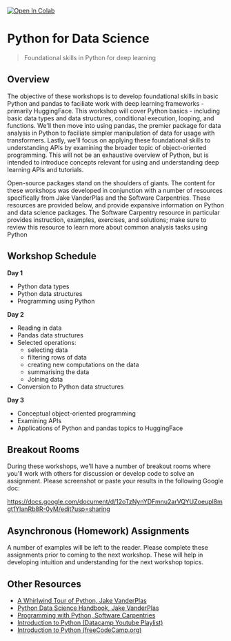 [![Open In Colab](https://colab.research.google.com/assets/colab-badge.svg)](https://colab.research.google.com/github/vanderbilt-data-science/python-for-deep-learning-workshop)
# Python for Data Science
> Foundational skills in Python for deep learning

## Overview
The objective of these workshops is to develop foundational skills in basic Python and pandas to faciliate work with deep learning frameworks - primarily HuggingFace.  This workshop will cover Python basics - including basic data types and data structures, conditional execution, looping, and functions.  We'll then move into using pandas, the premier package for data analysis in Python to faciliate simpler manipulation of data for usage with transformers.  Lastly, we'll focus on applying these foundational skills to understanding APIs by examining the broader topic of object-oriented programming.  This will not be an exhaustive overview of Python, but is intended to introduce concepts relevant for using and understanding deep learning APIs and tutorials.

Open-source packages stand on the shoulders of giants.  The content for these workshops was developed in conjunction with a number of resources specifically from Jake VanderPlas and the Software Carpentries.  These resources are provided below, and provide expansive information on Python and data science packages.  The Software Carpentry resource in particular provides instruction, examples, exercises, and solutions; make sure to review this resource to learn more about common analysis tasks using Python

## Workshop Schedule
**Day 1**  
  * Python data types  
  * Python data structures  
  * Programming using Python 
  
**Day 2**  
  * Reading in data  
  * Pandas data structures  
  * Selected operations:  
    - selecting data  
    - filtering rows of data  
    - creating new computations on the data  
    - summarising the data  
    - Joining data  
  * Conversion to Python data structures  
  
**Day 3**  
  * Conceptual object-oriented programming  
  * Examining APIs  
  * Applications of Python and pandas topics to HuggingFace 

## Breakout Rooms
During these workshops, we'll have a number of breakout rooms where you'll work with others for discussion or develop code to solve an assignment.  Please screenshot or paste your results in the following Google doc: 

https://docs.google.com/document/d/12oTzNynYDFmnu2arVQYUZoeupl8mgt1YlanRb8R-0yM/edit?usp=sharing

## Asynchronous (Homework) Assignments
A number of examples will be left to the reader.  Please complete these assignments prior to coming to the next workshop.  These will help in developing intuition and understanding for the next workshop topics.

## Other Resources

- [A Whirlwind Tour of Python, Jake VanderPlas](https://github.com/jakevdp/WhirlwindTourOfPython)
- [Python Data Science Handbook, Jake VanderPlas](https://github.com/jakevdp/PythonDataScienceHandbook)
- [Programming with Python, Software Carpentries](https://swcarpentry.github.io/python-novice-inflammation/)  
- [Introduction to Python (Datacamp Youtube Playlist)](https://www.youtube.com/watch?v=-Rf4fZDQ0yw&list=PLjgj6kdf_snaw8QnlhK5f3DzFDFKDU5f4)
- [Introduction to Python (freeCodeCamp.org)](https://www.youtube.com/watch?v=rfscVS0vtbw)
